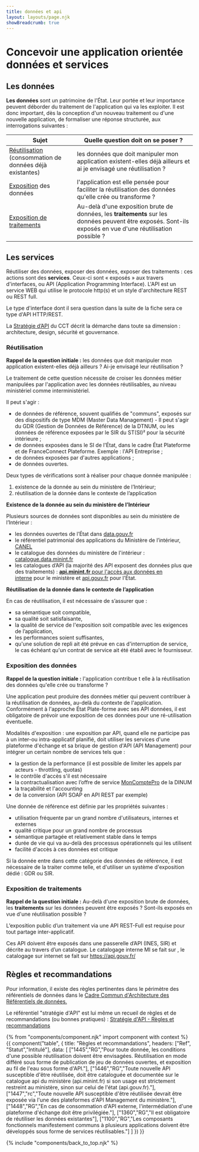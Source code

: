 ```yaml
---
title: données et api
layout: layouts/page.njk
showBreadcrumb: true
---
```


# Concevoir une application orientée données et services  

## Les données  

**Les données** sont un patrimoine de l'État. Leur portée et leur importance peuvent déborder du traitement de l'application qui va les exploiter. Il est donc important, dès la conception d'un nouveau traitement ou d'une nouvelle application, de formaliser une réponse structurée, aux interrogations suivantes :

| Sujet |Quelle question doit on se poser ?  |
|-------|------------------------------------|
| [Réutilisation](#Réutilisation) (consommation de données déjà existantes) | les données que doit manipuler mon application existent-elles déjà ailleurs et ai je envisagé une réutilisation ? |
| [Exposition](#Exposition) des données|l'application est elle pensée pour faciliter la réutilisation des données qu'elle crée ou transforme ?|
| [Exposition de traitements](#Traitements)|Au-delà d'une exposition brute de données, les **traitements** sur les données peuvent être exposés. Sont-ils exposés en vue d'une réutilisation possible ?|

## Les services

Réutiliser des données, exposer des données, exposer des traitements : ces actions sont des **services**. Ceux-ci sont « exposés » aux travers d'interfaces, ou API (Application Programming Interface). L'API est un service WEB qui utilise le protocole http(s) et un style d'architecture REST ou REST full.

Le type d'interface dont il sera question dans la suite de la fiche sera ce type d'API HTTP/REST.

La [Stratégie d’API](../../strategie-api/sommaire.md) du CCT décrit la démarche dans toute sa dimension : architecture, design, sécurité et gouvernance. 

### <a name="Réutilisation">Réutilisation</a>

**Rappel de la question initiale :** les données que doit manipuler mon application existent-elles déjà ailleurs ? Ai-je envisagé leur réutilisation ?

Le traitement de cette question nécessite de croiser les données métier manipulées par l'application avec les données réutilisables, au niveau ministériel comme interministériel.

Il peut s'agir :

- de données de référence, souvent qualifiés de "communs", exposés sur des dispositifs de type MDM (Master Data Management) - Il peut s'agir du GDR (Gestion de Données de Référence) de la DTNUM, ou les données de référence exposées par le SIR du ST(SI)² pour la sécurité intérieure ;
- de données exposées dans le SI de l'État, dans le cadre État Plateforme et de FranceConnect Plateforme. Exemple : l'API Entreprise ;
- de données exposées par d'autres applications ;
- de données ouvertes.

Deux types de vérifications sont à réaliser pour chaque donnée manipulée :  
1. existence de la donnée au sein du ministère de l’Intérieur;
2. réutilisation de la donnée dans le contexte de l’application 

**Existence de la donnée au sein du ministère de l’Intérieur**  

Plusieurs sources de données sont disponibles au sein du ministère de l’Intérieur : 
- les données ouvertes de l’État dans [data.gouv.fr](https://www.data.gouv.fr/fr/)
- le référentiel patrimonial des applications du Ministère de l’intérieur, [CANEL](https://canel-consultation.sso.minint.fr)
- le catalogue des données du ministère de l'intérieur :  [catalogue.data.minint.fr](http://catalogue.data.minint.fr)
- les catalogues d’API (la majorité des API exposent des données plus que des traitements) : [**api.minint.fr** pour l'accès aux données en interne](http://api.minint.fr/) pour le ministère et [api.gouv.fr](http://api.gouv.fr/) pour l'État.


**Réutilisation de la donnée dans le contexte de l’application**  

En cas de réutilisation, il est nécessaire de s’assurer que :
- sa sémantique soit compatible, 
- sa qualité soit satisfaisante,
- la qualité de service de l'exposition soit compatible avec les exigences de l’application, 
- les performances soient suffisantes,
- qu'une solution de repli ait été prévue en cas d'interruption de service, le cas échéant qu'un contrat de service ait été établi avec le fournisseur. 
  
### <a name="Exposition">Exposition des données</a>
  
**Rappel de la question initiale :** l'application contribue t elle à la réutilisation des données qu'elle crée ou transforme ?

Une application peut produire des données métier qui peuvent contribuer à la réutilisation de données, au-delà du contexte de l'application. Conformément à l'approche État Plate-forme avec ses API données, il est obligatoire de prévoir une exposition de ces données pour une ré-utilisation éventuelle. 

Modalités d'exposition : une exposition par API, quand elle ne participe pas à un inter-ou intra-applicatif planifié, doit utiliser les services d'une plateforme d'échange et sa brique de gestion d'API (API Management) pour intégrer un certain nombre de services tels que : 
  
- la gestion de la performance (il est possible de limiter les appels par acteurs - throttling, quotas)
- le contrôle d'accès s'il est nécessaire
- la contractualisation avec l’offre de service [MonComptePro](https://moncomptepro.beta.gouv.fr/) de la DINUM
- la traçabilité et l'accounting
- de la conversion (API SOAP en API REST par exemple)

Une donnée de référence est définie par les propriétés suivantes :
- utilisation fréquente par un grand nombre d'utilisateurs, internes et externes
- qualité critique pour un grand nombre de processus
- sémantique partagée et relativement stable dans le temps
- durée de vie qui va au-delà des processus opérationnels qui les utilisent
- facilité d'accès à ces données est critique

Si la donnée entre dans cette catégorie des données de référence, il est nécessaire de la traiter comme telle, et d'utiliser un système d'exposition dédié : GDR ou SIR.

### <a name="Traitements">Exposition de traitements</a>

**Rappel de la question initiale :** Au-delà d'une exposition brute de données, les **traitements** sur les données peuvent être exposés ? Sont-ils exposés en vue d'une réutilisation possible ?

L’exposition public d’un traitement via une API REST-Full est requise pour tout partage inter-applicatif. 

Ces API doivent être exposés dans une passerelle d’API (INES, SIR) et décrite au travers d’un catalogue. Le catalogage interne MI se fait sur [](http://api.minint.fr)  , le catalogage sur internet se fait sur <https://api.gouv.fr/>
  
## Règles et recommandations  

Pour information, il existe des règles pertinentes dans le périmètre des référentiels de données dans le [Cadre Commun d'Architecture des Référentiels de données.](../7-Annexes/Cadre-Commun-d-Architecture-des-Referentiels-de-donnees.pdf)

Le référentiel "stratégie d'API" est lui même un recueil de règles et de recommandations (ou bonnes pratiques) : [Stratégie d'API - Règles et recommandations](../../strategie-api/sommaire)

{% from "components/component.njk" import component with context %}
{{ component("table", {
    title: "Règles et recommandations",
    headers: ["Ref", "Statut","Intitulé"],
    data: [
       ["1445","RG","Pour toute donnée, les conditions d'une possible réutilisation doivent être envisagées. Réutilisation en mode différé sous forme de publication de jeu de données ouvertes, et exposition au fil de l'eau sous forme d'API."],
       ["1446","RG","Toute nouvelle API susceptible d'être réutilisée, doit être cataloguée et documentée sur le catalogue api du ministère (api.minint.fr) si son usage est strictement restreint au ministère, sinon sur celui de l'état (api.gouv.fr)."],
       ["1447","rc","Toute nouvelle API susceptible d'être réutilisée devrait être exposée via l'une des plateformes d'API Management du ministère."],
       ["1448","RG","En cas de consommation d'API externe, l'intermédiation d'une plateforme d'échange doit être privilégiée."],
       ["1360","RG","Il est obligatoire de réutiliser les données existantes"],
       ["1100","RG","Les composants fonctionnels manifestement communs à plusieurs applications doivent être développés sous forme de services réutilisables."]
    ]
}) }}

{% include "components/back_to_top.njk" %}
  